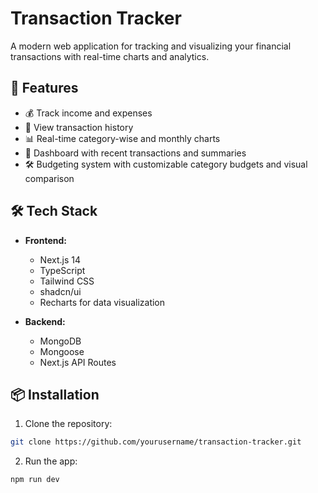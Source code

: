 # Transaction Tracker

A modern web application for tracking and visualizing your financial transactions with real-time charts and analytics.

## 🚀 Features

- 💰 Track income and expenses
- 📅 View transaction history
- 📊 Real-time category-wise and monthly charts
- 🧾 Dashboard with recent transactions and summaries
- 🛠️ Budgeting system with customizable category budgets and visual comparison

## 🛠️ Tech Stack

- **Frontend:**

  - Next.js 14
  - TypeScript
  - Tailwind CSS
  - shadcn/ui
  - Recharts for data visualization

- **Backend:**
  - MongoDB
  - Mongoose
  - Next.js API Routes

## 📦 Installation

1. Clone the repository:

```bash
git clone https://github.com/yourusername/transaction-tracker.git
```

2. Run the app:

```bash
npm run dev
```
